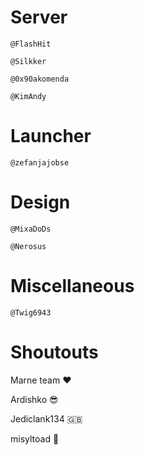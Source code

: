 # Server

`@FlashHit`

`@Silkker`

`@0x90akomenda`

`@KimAndy`

# Launcher

`@zefanjajobse`

# Design

`@MixaDoDs`

`@Nerosus`

# Miscellaneous

`@Twig6943`

# Shoutouts

Marne team ❤️

Ardishko 😎

Jediclank134 🇬🇧

misyltoad 🐸


